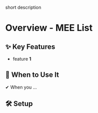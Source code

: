 short description

# Overview - MEE List

## ✨ Key Features

- feature **1**

## 📌 When to Use It

✔ When you ...

## 🛠️ Setup
